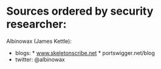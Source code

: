# Sources ordered by security researcher:

Albinowax (James Kettle):
  * blogs:  * www.skeletonscribe.net
            * portswigger.net/blog
  * twitter: @albinowax
